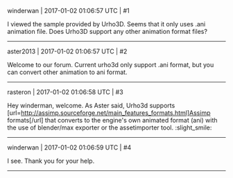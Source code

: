 winderwan | 2017-01-02 01:06:57 UTC | #1

I viewed the sample provided by Urho3D. Seems that it only uses .ani animation file.
Does Urho3D support any other animation format files?

-------------------------

aster2013 | 2017-01-02 01:06:57 UTC | #2

Welcome to our forum.
Current urho3d only support .ani format, but you can convert other animation to ani format.

-------------------------

rasteron | 2017-01-02 01:06:58 UTC | #3

Hey winderman, welcome. As Aster said, Urho3d supports [url=http://assimp.sourceforge.net/main_features_formats.html]Assimp formats[/url] that converts to the engine's own animated format (ani) with the use of blender/max exporter or the assetimporter tool.  :slight_smile:

-------------------------

winderwan | 2017-01-02 01:06:59 UTC | #4

I see. Thank you for your help.

-------------------------

